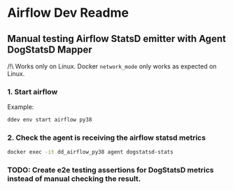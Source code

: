 # Airflow Dev Readme

## Manual testing Airflow StatsD emitter with Agent DogStatsD Mapper

/!\ Works only on Linux. Docker `network_mode` only works as expected on Linux.

### 1. Start airflow

Example:

```bash
ddev env start airflow py38
```

### 2. Check the agent is receiving the airflow statsd metrics

```bash
docker exec -it dd_airflow_py38 agent dogstatsd-stats
```

### TODO: Create e2e testing assertions for DogStatsD metrics instead of manual checking the result.
